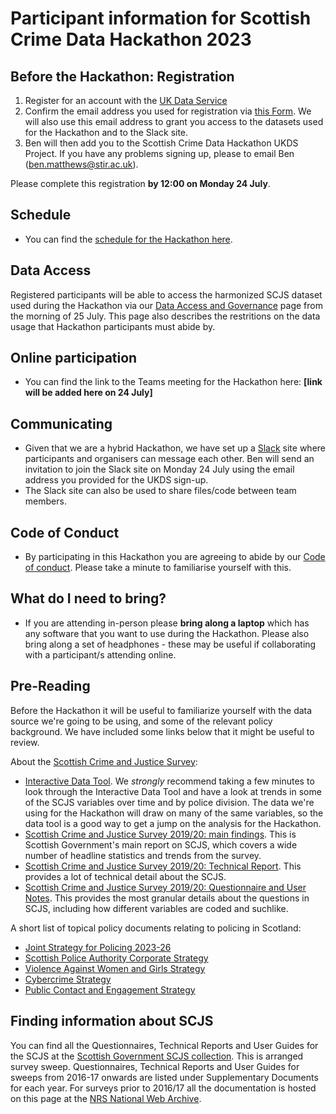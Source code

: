 # Participant information for Scottish Crime Data Hackathon 2023

## Before the Hackathon: Registration

1. Register for an account with the [UK Data Service](https://ukdataservice.ac.uk/)
2. Confirm the email address you used for registration via [this Form](https://forms.office.com/e/i1cx5L5cKN). We will also use this email address to grant you access to the datasets used for the Hackathon and to the Slack site.
3. Ben will then add you to the Scottish Crime Data Hackathon UKDS Project. If you have any problems signing up, please to email Ben (ben.matthews@stir.ac.uk).

Please complete this registration **by 12:00 on Monday 24 July**.

## Schedule
- You can find the [schedule for the Hackathon here](https://github.com/benmatthewsed/sdch-2023-docs/blob/main/scdh_schedule.md).

## Data Access

Registered participants will be able to access the harmonized SCJS dataset used during the Hackathon via our [Data Access and Governance](https://github.com/benmatthewsed/sdch-2023-docs/blob/main/scdh_governance.md) page from the morning of 25 July. This page also describes the restritions on the data usage that Hackathon participants must abide by.


## Online participation

- You can find the link to the Teams meeting for the Hackathon here: **[link will be added here on 24 July]**

## Communicating
- Given that we are a hybrid Hackathon, we have set up a [Slack](https://slack.com/intl/en-gb/features) site where participants and organisers can message each other. Ben will send an invitation to join the Slack site on Monday 24 July using the email address you provided for the UKDS sign-up.
- The Slack site can also be used to share files/code between team members.


## Code of Conduct
- By participating in this Hackathon you are agreeing to abide by our [Code of conduct](https://github.com/benmatthewsed/sdch-2023-docs/blob/main/code_of_conduct.md). Please take a minute to familiarise yourself with this.
  
## What do I need to bring?
- If you are attending in-person please **bring along a laptop** which has any software that you want to use during the Hackathon. Please also bring along a set of headphones - these may be useful if collaborating with a participant/s attending online.

## Pre-Reading

Before the Hackathon it will be useful to familiarize yourself with the data source we're going to be using, and some of the relevant policy background. We have included some links below that it might be useful to review.

About the [Scottish Crime and Justice Survey](https://www.gov.scot/collections/scottish-crime-and-justice-survey/):
- [Interactive Data Tool](https://scotland.shinyapps.io/sg-scottish-crime-justice-survey/). We *strongly* recommend taking a few minutes to look through the Interactive Data Tool and have a look at trends in some of the SCJS variables over time and by police division. The data we're using for the Hackathon will draw on many of the same variables, so the data tool is a good way to get a jump on the analysis for the Hackathon.
- [Scottish Crime and Justice Survey 2019/20: main findings](https://www.gov.scot/publications/scottish-crime-justice-survey-2019-20-main-findings/). This is Scottish Government's main report on SCJS, which covers a wide number of headline statistics and trends from the survey.
- [Scottish Crime and Justice Survey 2019/20: Technical Report](https://www.gov.scot/binaries/content/documents/govscot/publications/statistics/2021/02/scottish-crime-and-justice-survey-2019-20-supplementary-documents/documents/scjs-2019-20---technical-report/scjs-2019-20---technical-report/govscot%3Adocument/2019_20%2BSCJS%2B-%2BTechnical%2BReport2.pdf). This provides a lot of technical detail about the SCJS.
- [Scottish Crime and Justice Survey 2019/20: Questionnaire and User Notes](https://www.gov.scot/binaries/content/documents/govscot/publications/statistics/2021/02/scottish-crime-and-justice-survey-2019-20-supplementary-documents/documents/scjs-2019-20---questionnaire/scjs-2019-20---questionnaire/govscot%3Adocument/SCJS%2B2019_20%2B-%2BQuestionnaire.pdf). This provides the most granular details about the questions in SCJS, including how different variables are coded and suchlike.

A short list of topical policy documents relating to policing in Scotland:
- [Joint Strategy for Policing 2023-26](https://www.spa.police.uk/spa-media/m3odwrfe/item-9-design-version-joint-strategy-for-policing-2023-26.pdf)
- [Scottish Police Authority Corporate Strategy](https://www.spa.police.uk/spa-media/piyfodtz/item-8-spa-corporate-strategy.pdf)
- [Violence Against Women and Girls Strategy](https://www.scotland.police.uk/spa-media/ofufdhff/violence-against-women-girls-strategy-v4.pdf)
- [Cybercrime Strategy](https://www.scotland.police.uk/spa-media/msbpuuud/cyber-strategy.pdf)
- [Public Contact and Engagement Strategy](https://www.scotland.police.uk/spa-media/qbyfwwyu/public-contact-and-engagement-strategy.pdf)


## Finding information about SCJS

You can find all the Questionnaires, Technical Reports and User Guides for the SCJS at the [Scottish Government SCJS collection](https://www.gov.scot/collections/scottish-crime-and-justice-survey/). This is arranged survey sweep. Questionnaires, Technical Reports and User Guides for sweeps from 2016-17 onwards are listed under Supplementary Documents for each year. For surveys prior to 2016/17 all the documentation is hosted on this page at the [NRS National Web Archive](https://webarchive.nrscotland.gov.uk/20200117001347/https://www2.gov.scot/Topics/Statistics/Browse/Crime-Justice/crime-and-justice-survey/publications).
